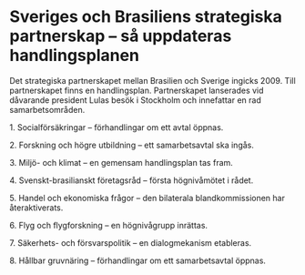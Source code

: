 # Sveriges och Brasiliens strategiska partnerskap – så uppdateras handlingsplanen

Det strategiska partnerskapet mellan Brasilien och Sverige ingicks 2009\. Till partnerskapet finns en handlingsplan. Partnerskapet lanserades vid dåvarande president Lulas besök i Stockholm och innefattar en rad samarbetsområden.


1\. Socialförsäkringar – förhandlingar om ett avtal öppnas.

2\. Forskning och högre utbildning – ett samarbetsavtal ska ingås.

3\. Miljö\- och klimat – en gemensam handlingsplan tas fram.

4\. Svenskt\-brasilianskt företagsråd – första högnivåmötet i rådet.

5\. Handel och ekonomiska frågor – den bilaterala blandkommissionen har återaktiverats.

6\. Flyg och flygforskning – en högnivågrupp inrättas.

7\. Säkerhets\- och försvarspolitik – en dialogmekanism etableras.

8\. Hållbar gruvnäring – förhandlingar om ett samarbetsavtal öppnas.
